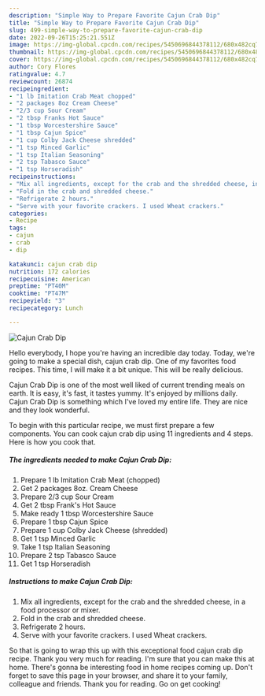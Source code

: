 ```yaml
---
description: "Simple Way to Prepare Favorite Cajun Crab Dip"
title: "Simple Way to Prepare Favorite Cajun Crab Dip"
slug: 499-simple-way-to-prepare-favorite-cajun-crab-dip
date: 2022-09-26T15:25:21.551Z
image: https://img-global.cpcdn.com/recipes/5450696844378112/680x482cq70/cajun-crab-dip-recipe-main-photo.jpg
thumbnail: https://img-global.cpcdn.com/recipes/5450696844378112/680x482cq70/cajun-crab-dip-recipe-main-photo.jpg
cover: https://img-global.cpcdn.com/recipes/5450696844378112/680x482cq70/cajun-crab-dip-recipe-main-photo.jpg
author: Cory Flores
ratingvalue: 4.7
reviewcount: 26874
recipeingredient:
- "1 lb Imitation Crab Meat chopped"
- "2 packages 8oz Cream Cheese"
- "2/3 cup Sour Cream"
- "2 tbsp Franks Hot Sauce"
- "1 tbsp Worcestershire Sauce"
- "1 tbsp Cajun Spice"
- "1 cup Colby Jack Cheese shredded"
- "1 tsp Minced Garlic"
- "1 tsp Italian Seasoning"
- "2 tsp Tabasco Sauce"
- "1 tsp Horseradish"
recipeinstructions:
- "Mix all ingredients, except for the crab and the shredded cheese, in a food processor or mixer."
- "Fold in the crab and shredded cheese."
- "Refrigerate 2 hours."
- "Serve with your favorite crackers. I used Wheat crackers."
categories:
- Recipe
tags:
- cajun
- crab
- dip

katakunci: cajun crab dip 
nutrition: 172 calories
recipecuisine: American
preptime: "PT40M"
cooktime: "PT47M"
recipeyield: "3"
recipecategory: Lunch

---
```



![Cajun Crab Dip](https://img-global.cpcdn.com/recipes/5450696844378112/680x482cq70/cajun-crab-dip-recipe-main-photo.jpg)

Hello everybody, I hope you're having an incredible day today. Today, we're going to make a special dish, cajun crab dip. One of my favorites food recipes. This time, I will make it a bit unique. This will be really delicious.

Cajun Crab Dip is one of the most well liked of current trending meals on earth. It is easy, it's fast, it tastes yummy. It's enjoyed by millions daily. Cajun Crab Dip is something which I've loved my entire life. They are nice and they look wonderful.




To begin with this particular recipe, we must first prepare a few components. You can cook cajun crab dip using 11 ingredients and 4 steps. Here is how you cook that.

<!--inarticleads1-->

##### The ingredients needed to make Cajun Crab Dip:

1. Prepare 1 lb Imitation Crab Meat (chopped)
1. Get 2 packages 8oz. Cream Cheese
1. Prepare 2/3 cup Sour Cream
1. Get 2 tbsp Frank&#39;s Hot Sauce
1. Make ready 1 tbsp Worcestershire Sauce
1. Prepare 1 tbsp Cajun Spice
1. Prepare 1 cup Colby Jack Cheese (shredded)
1. Get 1 tsp Minced Garlic
1. Take 1 tsp Italian Seasoning
1. Prepare 2 tsp Tabasco Sauce
1. Get 1 tsp Horseradish




<!--inarticleads2-->

##### Instructions to make Cajun Crab Dip:

1. Mix all ingredients, except for the crab and the shredded cheese, in a food processor or mixer.
1. Fold in the crab and shredded cheese.
1. Refrigerate 2 hours.
1. Serve with your favorite crackers. I used Wheat crackers.




So that is going to wrap this up with this exceptional food cajun crab dip recipe. Thank you very much for reading. I'm sure that you can make this at home. There's gonna be interesting food in home recipes coming up. Don't forget to save this page in your browser, and share it to your family, colleague and friends. Thank you for reading. Go on get cooking!
